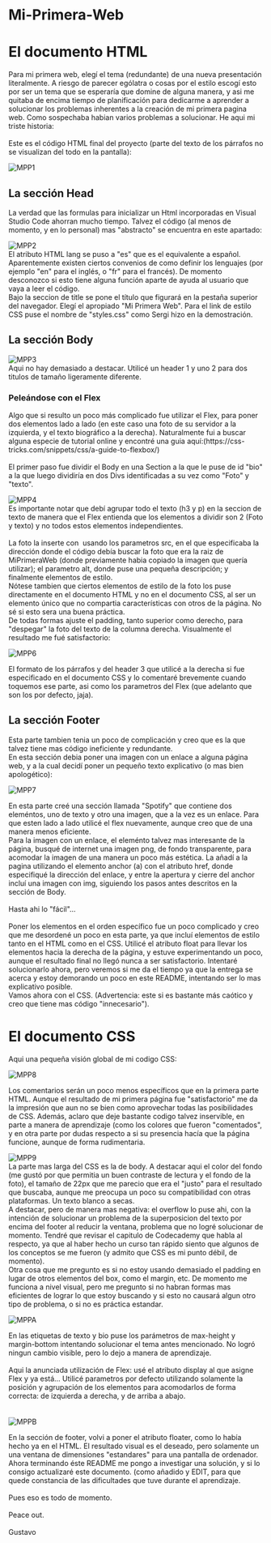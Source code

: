 # Mi-Primera-Web
<h1>El documento HTML</h1>
Para mi primera web, elegí el tema (redundante) de una nueva presentación literalmente. A riesgo de parecer ególatra o cosas por el estilo escogí esto por ser un tema que se esperaría que domine de alguna manera, y asi me quitaba de encima tiempo de planificación para dedicarme a aprender a solucionar los problemas inherentes a la creación de mi primera pagina web. Como sospechaba habian varios problemas a solucionar. He aqui mi triste historia:<br>
<br>
Este es el código HTML final del proyecto (parte del texto de los párrafos no se visualizan del todo en la pantalla):

![MPP1](https://user-images.githubusercontent.com/118914949/203929670-67cfc4cc-df7b-4fda-9dff-9f2d208dc670.jpg)<br>

<h2>La sección Head</h2>
La verdad que las formulas para inicializar un Html incorporadas en Visual Studio Code ahorran mucho tiempo. Talvez el código (al menos de momento, y en lo personal) mas "abstracto" se encuentra en este apartado: 

![MPP2](https://user-images.githubusercontent.com/118914949/203930379-073862a2-4adb-49bf-bf76-8fcd08294575.jpg)<br>
El atributo HTML lang se puso a "es" que es el equivalente a español. Aparentemente existen ciertos convenios de como definir los lenguajes (por ejemplo "en" para el inglés, o "fr" para el francés). De momento desconozco si esto tiene alguna función aparte de ayuda al usuario que vaya a leer el código.<br>
Bajo la seccion de title se pone el título que figurará en la pestaña superior del navegador. Elegí el apropiado "Mi Primera Web". Para el link de estilo CSS puse el nombre de "styles.css" como Sergi hizo en la demostración.<br>
<h2>La sección Body</h2>

![MPP3](https://user-images.githubusercontent.com/118914949/203933061-8cbb0fe0-5c9e-45a9-8fb8-46b56534f05b.jpg)<br>
Aqui no hay demasiado a destacar. Utilicé un header 1 y uno 2 para dos titulos de tamaño ligeramente diferente.<br>

<h3>Peleándose con el Flex</h3>
Algo que si resulto un poco más complicado fue utilizar el Flex, para poner dos elementos lado a lado (en este caso una foto de su servidor a la izquierda, y el texto biográfico a la derecha). Naturalmente fui a buscar alguna especie de tutorial online y encontré una guia aquí:(https://css-tricks.com/snippets/css/a-guide-to-flexbox/)<br>
<br>El primer paso fue dividir el Body en una Section a la que le puse de id "bio" a la que luego dividiría en dos Divs identificadas a su vez como "Foto" y "texto". 

![MPP4](https://user-images.githubusercontent.com/118914949/203935898-1b9aed4e-6864-4b60-b5bd-6ad4f9fe5731.jpg)<br>
Es importante notar que debí agrupar todo el texto (h3 y p) en la seccion de texto de manera que el Flex entienda que los elementos a dividir son 2 (Foto y texto) y no todos estos elementos independientes.<br>
<br>La foto la inserte con <img> usando los parametros src, en el que especificaba la dirección donde el código debía buscar la foto que era la raiz de MiPrimeraWeb (donde previamente habia copiado la imagen que quería utilizar); el parametro alt, donde puse una pequeña descripción; y finalmente elementos de estilo.<br>
Nótese tambien que ciertos elementos de estilo de la foto los puse directamente en el documento HTML y no en el documento CSS, al ser un elemento único que no compartia características con otros de la página. No sé si esto sera una buena práctica.<br>
De todas formas ajuste el padding, tanto superior como derecho, para "despegar" la foto del texto de la columna derecha. Visualmente el resultado me fué satisfactorio:

![MPP6](https://user-images.githubusercontent.com/118914949/203937068-33f08b73-c179-4a47-86f8-c6c8bdb55bca.jpg)<br>

El formato de los párrafos y del header 3 que utilicé a la derecha si fue especificado en el documento CSS y lo comentaré brevemente cuando toquemos ese parte, asi como los parametros del Flex (que adelanto que son los por defecto, jaja).<br>

<h2>La sección Footer</h2>
Esta parte tambien tenia un poco de complicación y creo que es la que talvez tiene mas código ineficiente y redundante.<br>
En esta sección debia poner una imagen con un enlace a alguna página web, y a la cual decidí poner un pequeño texto explicativo (o mas bien apologético):

![MPP7](https://user-images.githubusercontent.com/118914949/203938475-7d250fbc-90d3-4a44-b5f5-491749acae73.jpg)<br>

En esta parte creé una sección llamada "Spotify" que contiene dos eleméntos, uno de texto y otro una imagen, que a la vez es un enlace. Para que esten lado a lado utilicé el flex nuevamente, aunque creo que de una manera menos eficiente.<br>
Para la imagen con un enlace, el eleménto talvez mas interesante de la página, busqué de internet una imagen png, de fondo transparente, para acomodar la imagen de una manera un poco más estética. La añadí a la pagina utilizando el elemento anchor (a) con el atributo href, donde especifiqué la dirección del enlace, y entre la apertura y cierre del anchor incluí una imagen con img, siguiendo los pasos antes descritos en la sección de Body.<br><br>
Hasta ahi lo "fácil"...<br><br>
Poner los elementos en el orden específico fue un poco complicado y creo que me desordené un poco en esta parte, ya que incluí elementos de estilo tanto en el HTML como en el CSS. Utilicé el atributo float para llevar los elementos hacia la derecha de la página, y estuve experimentando un poco, aunque el resultado final no llegó nunca a ser satisfactorio. Intentaré solucionarlo ahora, pero veremos si me da el tiempo ya que la entrega se acerca y estoy demorando un poco en este README, intentando ser lo mas explicativo posible.<br>
Vamos ahora con el CSS. (Advertencia: este si es bastante más caótico y creo que tiene mas código "innecesario").<br>

<h1>El documento CSS</h1>
Aqui una pequeña visión global de mi codigo CSS:

![MPP8](https://user-images.githubusercontent.com/118914949/203942777-d424fcec-64fc-4ada-b619-2394cd713eee.jpg)<br>

Los comentarios serán un poco menos específicos que en la primera parte HTML. Aunque el resultado de mi primera página fue "satisfactorio" me da la impresión que aun no se bien como aprovechar todas las posibilidades de CSS. Además, aclaro que deje bastante codigo talvez inservible, en parte a manera de aprendizaje (como los colores que fueron "comentados", y en otra parte por dudas respecto a si su presencia hacía que la página funcione, aunque de forma rudimentaria.<br>

![MPP9](https://user-images.githubusercontent.com/118914949/203943765-6fa5f599-02ae-4935-866a-9bdd36079211.jpg)<br>
La parte mas larga del CSS es la de body. A destacar aqui el color del fondo (me gustó por que permitia un buen contraste de lectura y el fondo de la foto), el tamaño de 22px que me parecio que era el "justo" para el resultado que buscaba, aunque me preocupa un poco su compatibilidad con otras plataformas. Un texto blanco a secas.<br>
A destacar, pero de manera mas negativa: el overflow lo puse ahi, con la intención de solucionar un problema de la superposicion del texto por encima del footer al reducir la ventana, problema que no logré solucionar de momento. Tendré que revisar el capitulo de Codecademy que habla al respecto, ya que al haber hecho un curso tan rápido siento que algunos de los conceptos se me fueron (y admito que CSS es mi punto débil, de momento).<br>
Otra cosa que me pregunto es si no estoy usando demasiado el padding en lugar de otros elementos del box, como el margin, etc. De momento me funciona a nivel visual, pero me pregunto si no habran formas mas eficientes de lograr lo que estoy buscando y si esto no causará algun otro tipo de problema, o si no es práctica estandar.


![MPPA](https://user-images.githubusercontent.com/118914949/203945174-80e4e615-3eaf-444e-9b63-864786eb9406.jpg)<br>

En las etiquetas de texto y bio puse los parámetros de max-height y margin-bottom intentando solucionar el tema antes mencionado. No logró ningun cambio visible, pero lo dejo a manera de aprendizaje.<br>
<br>Aqui la anunciada utilización de Flex: usé el atributo display al que asigne Flex y ya está... Utilicé parametros por defecto utilizando solamente la posición y agrupación de los elementos para acomodarlos de forma correcta: de izquierda a derecha, y de arriba a abajo.<br>
<br><br>
![MPPB](https://user-images.githubusercontent.com/118914949/203946848-7cc21acd-c78b-4765-b7b8-86e721a99882.jpg)<br>
 
En la sección de footer, volvi a poner el atributo floater, como lo había hecho ya en el HTML. El resultado visual es el deseado, pero solamente un una ventana de dimensiones "estandares" para una pantalla de ordenador. Ahora terminando éste README me pongo a investigar una solución, y si lo consigo actualizaré este documento. (como añadido y EDIT, para que quede constancia de las dificultades que tuve durante el aprendizaje. <br>
<br>
Pues eso es todo de momento.<br>
<br>Peace out.<br>
<br>Gustavo


